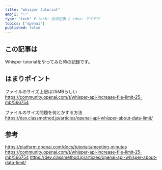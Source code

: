 ```yaml
---
title: "whisper tutorial"
emoji: "✨"
type: "tech" # tech: 技術記事 / idea: アイデア
topics: ["openai"]
published: false
---
```

## この記事は
Whisper tutorialをやってみた時の記録です。

## はまりポイント
ファイルのサイズ上限は25MBらしい
https://community.openai.com/t/whisper-api-increase-file-limit-25-mb/566754

ファイルのサイズ問題を何とかする方法
https://dev.classmethod.jp/articles/openai-api-whisper-about-data-limit/

## 参考
https://platform.openai.com/docs/tutorials/meeting-minutes
https://community.openai.com/t/whisper-api-increase-file-limit-25-mb/566754
https://dev.classmethod.jp/articles/openai-api-whisper-about-data-limit/
